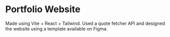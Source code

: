 # Portfolio Website

Made using Vite + React + Tailwind. Used a quote fetcher API and designed the website using a template available on Figma.
